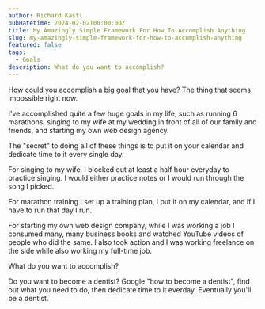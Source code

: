 ```yaml
---
author: Richard Kastl
pubDatetime: 2024-02-02T00:00:00Z
title: My Amazingly Simple Framework For How To Accomplish Anything
slug: my-amazingly-simple-framework-for-how-to-accomplish-anything
featured: false
tags:
  - Goals
description: What do you want to accomplish?
---
```


How could you accomplish a big goal that you have? The thing that seems impossible right now. 

I've accomplished quite a few huge goals in my life, such as running 6 marathons, singing to my wife at my wedding in front of all of our family and friends, and starting my own web design agency. 

The "secret" to doing all of these things is to put it on your calendar and dedicate time to it every single day. 

For singing to my wife, I blocked out at least a half hour everyday to practice singing. I would either practice notes or I would run through the song I picked. 

For marathon training I set up a training plan, I put it on my calendar, and if I have to run that day I run. 

For starting my own web design company, while I was working a job I consumed many, many business books and watched YouTube videos of people who did the same. I also took action and I was working freelance on the side while also working my full-time job. 

What do you want to accomplish? 

Do you want to become a dentist? Google "how to become a dentist", find out what you need to do, then dedicate time to it everday. Eventually you'll be a dentist.
